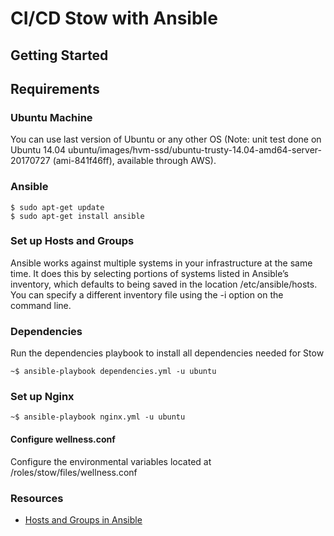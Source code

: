 # CI/CD Stow with Ansible
## Getting Started

## Requirements
### Ubuntu Machine
You can use last version of Ubuntu or any other OS 
(Note: unit test done on Ubuntu 14.04 ubuntu/images/hvm-ssd/ubuntu-trusty-14.04-amd64-server-20170727 (ami-841f46ff), available through AWS).

### Ansible
```
$ sudo apt-get update
$ sudo apt-get install ansible
```

### Set up Hosts and Groups
Ansible works against multiple systems in your infrastructure at the same time. It does this by selecting portions of systems listed in Ansible’s inventory, which defaults to being saved in the location /etc/ansible/hosts. You can specify a different inventory file using the -i <path> option on the command line.

### Dependencies
Run the dependencies playbook to install all dependencies needed for Stow
```
~$ ansible-playbook dependencies.yml -u ubuntu
```
### Set up Nginx
```
~$ ansible-playbook nginx.yml -u ubuntu
```

#### Configure wellness.conf
Configure the environmental variables located at /roles/stow/files/wellness.conf


### Resources
* [Hosts and Groups in Ansible](http://docs.ansible.com/ansible/latest/intro_inventory.html)
